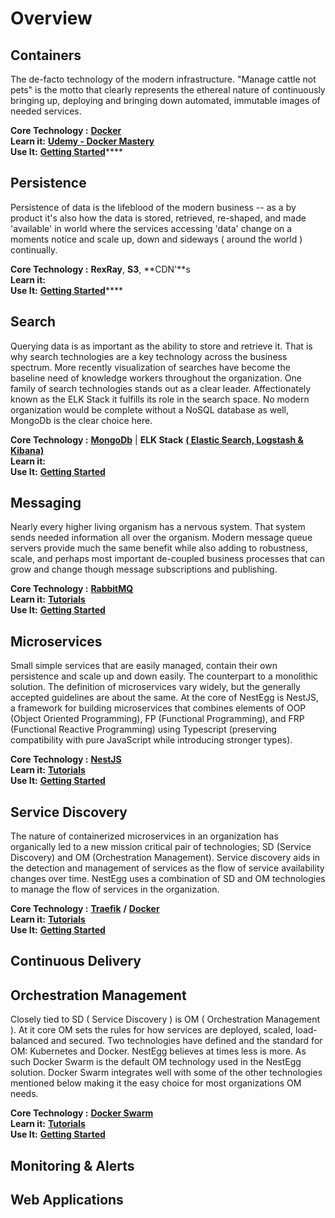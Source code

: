 # Overview

## Containers

The de-facto technology of the modern infrastructure. "Manage cattle not pets" is the motto that clearly represents the ethereal nature of continuously bringing up, deploying and bringing down automated, immutable images of needed services.  
  
**Core Technology :** [**Docker**](https://www.docker.com/)  
**Learn it:**  [**Udemy - Docker Mastery**](https://www.udemy.com/docker-mastery/)  
**Use It:**  [**Getting Started**](../gettingstarted.md)\*\*\*\*

## Persistence

Persistence of data is the lifeblood of the modern business -- as a by product it's also how the data is stored, retrieved, re-shaped, and made 'available' in world where the services accessing 'data' change on a moments notice and scale up, down and sideways \( around the world \) continually.  
  
**Core Technology :** **RexRay**, **S3**, **CDN'**s  
**Learn it:**    
**Use It:**  [**Getting Started**](../gettingstarted.md)\*\*\*\*

## Search

Querying data is as important as the ability to store and retrieve it. That is why search technologies are a key technology across the business spectrum. More recently visualization of searches have become the baseline need of knowledge workers throughout the organization. One family of search technologies stands out as a clear leader. Affectionately known as the ELK Stack it fulfills its role in the search space. No modern organization would be complete without a NoSQL database as well, MongoDb is the clear choice here.   
  
**Core Technology :** [**MongoDb**](http://mongodb.com) \| **ELK Stack** [**\( Elastic Search, Logstash & Kibana\)** ](https://www.elastic.co/)  
**Learn it:**    
**Use It:**  [**Getting Started**](../gettingstarted.md) 

## Messaging

Nearly every higher living organism has a nervous system. That system sends needed information all over the organism. Modern message queue servers provide much the same benefit while also adding to robustness, scale, and perhaps most important de-coupled business processes that can grow and change  though message subscriptions and publishing.  
  
**Core Technology :** [**RabbitMQ**](http://www.rabbitmq.com/)  
**Learn it:**  [**Tutorials**](http://www.rabbitmq.com/getstarted.html)  
**Use It:**  [**Getting Started**](../gettingstarted.md) 

## Microservices

Small simple services that are easily managed, contain their own persistence and scale up and down easily. The counterpart to a monolithic solution. The definition of microservices vary widely, but the generally accepted guidelines are about the same. At the core of NestEgg is NestJS, a framework for building microservices that combines elements of OOP \(Object Oriented Programming\), FP \(Functional Programming\), and FRP \(Functional Reactive Programming\) using Typescript \(preserving compatibility with pure JavaScript while introducing stronger types\).

**Core Technology :** [**NestJS**](https://docs.nestjs.com/)  
**Learn it:**  [**Tutorials**](https://docs.nestjs.com/)  
**Use It:**  [**Getting Started**](../gettingstarted.md) 

## Service Discovery

The nature of containerized microservices in an organization has organically led to a new mission critical pair of technologies; SD \(Service Discovery\) and OM \(Orchestration Management\). Service discovery aids in the detection and management of services as the flow of service availability changes over time. NestEgg uses a combination of  SD and OM technologies to manage the flow of services in the organization.

**Core Technology :** [**Traefik**](https://traefik.io/) **/** [**Docker**](http://www.docker.com)   
**Learn it:**  [**Tutorials**](https://docs.traefik.io/)  
**Use It:**  [**Getting Started**](../gettingstarted.md) 

## Continuous Delivery

## Orchestration Management

Closely tied to SD \( Service Discovery \) is OM \( Orchestration Management \). At it core OM sets the rules for how services are deployed, scaled, load-balanced and secured. Two technologies have defined and the standard for OM: Kubernetes and Docker.  NestEgg believes at times less is more. As such Docker Swarm is the default OM technology used in the NestEgg solution. Docker Swarm integrates well with some of the other technologies mentioned below making it the easy choice for most organizations OM needs.

**Core Technology :**  [**Docker Swarm**](http://www.docker.com)  
**Learn it:**  [**Tutorials**](https://www.udemy.com/docker-swarm-mastery/)  
**Use It:**  [**Getting Started**](../gettingstarted.md) 

## Monitoring & Alerts

## Web Applications

